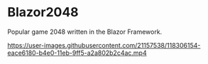 # Blazor2048

Popular game 2048 written in the Blazor Framework.

https://user-images.githubusercontent.com/21157538/118306154-eace6180-b4e0-11eb-9ff5-a2a802b2c4ac.mp4
